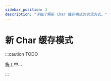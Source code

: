 ```yaml
---
sidebar_position: 3
description: "详细了解新 Char 缓存模式的实现方式。"
---
```


# 新 Char 缓存模式

:::caution TODO

施工中...

:::
